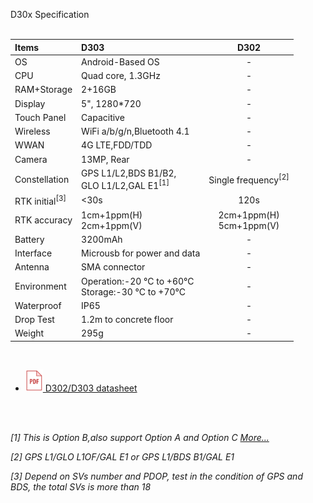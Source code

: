 <span id="dev_docs" class="markdown-body-normal-header">D30x Specification
</span>
<br>
<br>


  | Items | D303 | D302 |
  | :----- | :----- | :----: |
  | OS | Android-Based OS | - |
  | CPU | Quad core, 1.3GHz | - |
  | RAM+Storage | 2+16GB | - |
  | Display | 5", 1280*720 | - |
  | Touch Panel | Capacitive | - |
  | Wireless | WiFi a/b/g/n,Bluetooth 4.1 | - |
  | WWAN | 4G LTE,FDD/TDD | - |
  | Camera | 13MP, Rear | - |
  | Constellation | GPS L1/L2,BDS B1/B2,<br>GLO L1/L2,GAL E1<sup>[1]</sup> | Single frequency<sup>[2]</sup> |
  | RTK initial<sup>[3]</sup> | <30s | 120s |
  | RTK accuracy | 1cm+1ppm(H)<br>2cm+1ppm(V) | 2cm+1ppm(H)<br>5cm+1ppm(V) |
  | Battery | 3200mAh | - |
  | Interface | Microusb for power and data | - |
  | Antenna | SMA connector | - |
  | Environment | Operation:-20 &deg;C to +60&deg;C <br>Storage:-30 &deg;C to +70&deg;C| - |
  | Waterproof | IP65 | - |
  | Drop Test | 1.2m to concrete floor | - |
  | Weight | 295g | - |

<br>
  
  - [![](images/pdf.png)&nbsp;D302/D303 datasheet](download/D30X_DS_EN.pdf)

<br>
<br>

*[1] This is Option B,also support Option A and Option C [More...](../../rtk-board/#8download-the-latest-firmware1)*

*[2] GPS L1/GLO L1OF/GAL E1 or GPS L1/BDS B1/GAL E1*

*[3] Depend on SVs number and PDOP, test in the condition of GPS and BDS, the total SVs is more than 18*